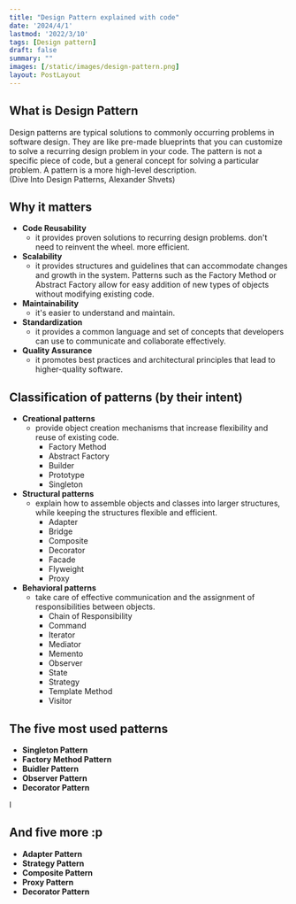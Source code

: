 ```yaml
---
title: "Design Pattern explained with code"
date: '2024/4/1'
lastmod: '2022/3/10'
tags: [Design pattern]
draft: false
summary: ""
images: [/static/images/design-pattern.png]
layout: PostLayout
---
```


## What is Design Pattern
Design patterns are typical solutions to commonly occurring problems in software design. 
They are like pre-made blueprints that you can customize to solve a recurring design problem in your code.
The pattern is not a specific piece of code, but a general concept for solving a particular problem.
A pattern is a more high-level description.  
(Dive Into Design Patterns, Alexander Shvets)


## Why it matters
- **Code Reusability**
  - it provides proven solutions to recurring design problems. don't need to reinvent the wheel. more efficient.
- **Scalability**
  - it provides structures and guidelines that can accommodate changes and growth in the system. Patterns such as the Factory Method or Abstract Factory allow for easy addition of new types of objects without modifying existing code.
- **Maintainability**
  - it's easier to understand and maintain.
- **Standardization**
  - it provides a common language and set of concepts that developers can use to communicate and collaborate effectively.
- **Quality Assurance**
  - it promotes best practices and architectural principles that lead to higher-quality software.


## Classification of patterns (by their intent)
- **Creational patterns**
  - provide object creation mechanisms that increase flexibility and reuse of existing code.
    - Factory Method
    - Abstract Factory
    - Builder
    - Prototype
    - Singleton
- **Structural patterns**
  - explain how to assemble objects and classes into larger structures, while keeping the structures flexible and efficient.
    - Adapter
    - Bridge
    - Composite
    - Decorator
    - Facade
    - Flyweight
    - Proxy
- **Behavioral patterns**
  - take care of effective communication and the assignment of responsibilities between objects.
    - Chain of Responsibility
    - Command
    - Iterator
    - Mediator
    - Memento
    - Observer
    - State
    - Strategy
    - Template Method
    - Visitor

## The five most used patterns
  
- **Singleton Pattern**
- **Factory Method Pattern**
- **Buidler Pattern**
- **Observer Pattern**
- **Decorator Pattern**


I




## And five more :p

- **Adapter Pattern**
- **Strategy Pattern**
- **Composite Pattern**
- **Proxy Pattern**
- **Decorator Pattern**
